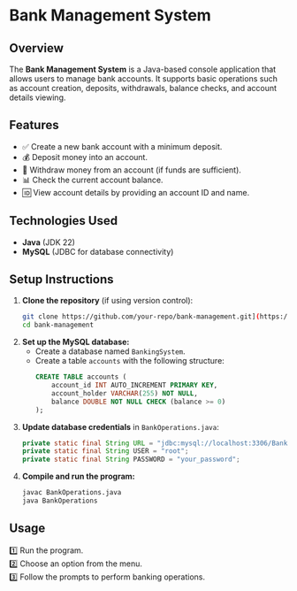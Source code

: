 # **Bank Management System**  

## **Overview**  
The **Bank Management System** is a Java-based console application that allows users to manage bank accounts. It supports basic operations such as account creation, deposits, withdrawals, balance checks, and account details viewing.  

## **Features**  
- ✅ Create a new bank account with a minimum deposit.  
- 💰 Deposit money into an account.  
- 💸 Withdraw money from an account (if funds are sufficient).  
- 📊 Check the current account balance.  
- 🆔 View account details by providing an account ID and name.  

## **Technologies Used**  
- **Java** (JDK 22)  
- **MySQL** (JDBC for database connectivity)  

## **Setup Instructions**  
1. **Clone the repository** (if using version control):  
   ```sh
   git clone https://github.com/your-repo/bank-management.git](https://github.com/S-G-Sakthivel/Bank-Management-System-with-SQL-Database
   cd bank-management
   ```
2. **Set up the MySQL database:**  
   - Create a database named `BankingSystem`.  
   - Create a table `accounts` with the following structure:  
     ```sql
     CREATE TABLE accounts (
         account_id INT AUTO_INCREMENT PRIMARY KEY,
         account_holder VARCHAR(255) NOT NULL,
         balance DOUBLE NOT NULL CHECK (balance >= 0)
     );
     ```
3. **Update database credentials** in `BankOperations.java`:  
   ```java
   private static final String URL = "jdbc:mysql://localhost:3306/BankingSystem";
   private static final String USER = "root";
   private static final String PASSWORD = "your_password";
   ```
4. **Compile and run the program:**  
   ```sh
   javac BankOperations.java
   java BankOperations
   ```

## **Usage**  
1️⃣ Run the program.  
2️⃣ Choose an option from the menu.  
3️⃣ Follow the prompts to perform banking operations.  
